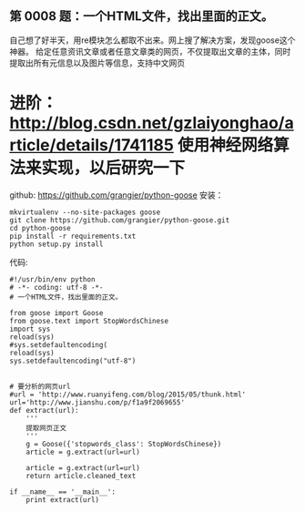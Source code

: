 ## 第 0008 题：一个HTML文件，找出里面的正文。

自己想了好半天，用re模块怎么都取不出来。网上搜了解决方案，发现goose这个神器。
给定任意资讯文章或者任意文章类的网页，不仅提取出文章的主体，同时提取出所有元信息以及图片等信息，支持中文网页

# 进阶：http://blog.csdn.net/gzlaiyonghao/article/details/1741185 使用神经网络算法来实现，以后研究一下

github: https://github.com/grangier/python-goose
安装：
```
mkvirtualenv --no-site-packages goose
git clone https://github.com/grangier/python-goose.git
cd python-goose
pip install -r requirements.txt
python setup.py install
```

代码:
```
#!/usr/bin/env python
# -*- coding: utf-8 -*-
# 一个HTML文件，找出里面的正文。

from goose import Goose
from goose.text import StopWordsChinese
import sys
reload(sys)
#sys.setdefaultencoding(
reload(sys)
sys.setdefaultencoding("utf-8")


# 要分析的网页url
#url = 'http://www.ruanyifeng.com/blog/2015/05/thunk.html'
url='http://www.jianshu.com/p/f1a9f2069655'
def extract(url):
    '''
    提取网页正文
    '''
    g = Goose({'stopwords_class': StopWordsChinese})
    article = g.extract(url=url)

    article = g.extract(url=url)
    return article.cleaned_text

if __name__ == '__main__':
    print extract(url)

```
